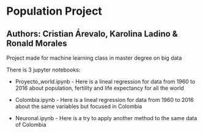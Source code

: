 # Population Project
## Authors: Cristian Árevalo, Karolina Ladino & Ronald Morales

Project made for machine learning class in master degree on big data

There is 3 jupyter notebooks: 

* Proyecto_world.ipynb - Here is a lineal regression for data from 1960 
to 2016 about population, fertility and life expectancy for all the 
world

* Colombia.ipynb - Here is a lineal regression for data from 1960 to 
2016 about the same variables but focused in Colombia

* Neuronal.ipynb - Here is a try to apply another method to the same 
data of Colombia


